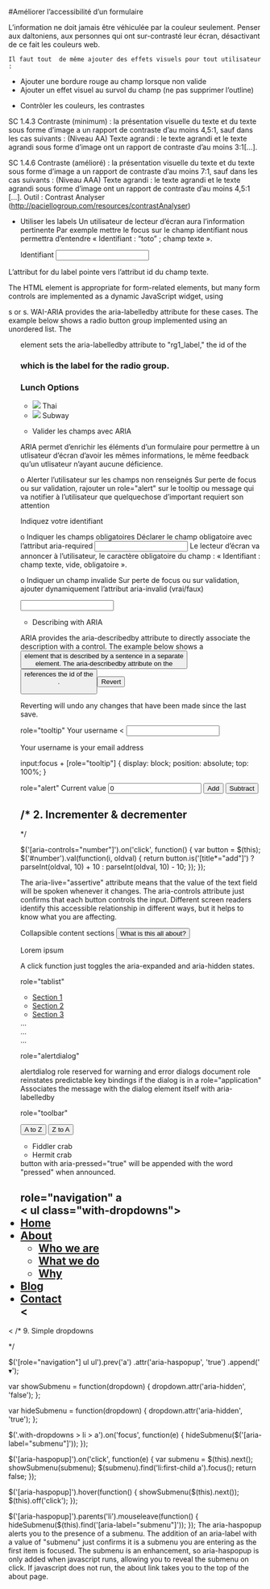 #Améliorer l’accessibilité d’un formulaire

L’information ne doit jamais être véhiculée par la couleur seulement.
	Penser aux daltoniens, aux personnes qui ont sur-contrasté leur écran, désactivant de ce fait les couleurs web.


	Il faut tout  de même ajouter des effets visuels pour tout utilisateur :
* Ajouter une bordure rouge au champ lorsque non valide
* Ajouter un effet visuel au survol du champ (ne pas supprimer l’outline)



-	Contrôler les couleurs, les contrastes

SC 1.4.3 Contraste (minimum) : la présentation visuelle du texte et du texte sous forme d’image a un rapport de contraste d’au moins 4,5:1, sauf dans les cas suivants : (Niveau AA) Texte agrandi : le texte agrandi et le texte agrandi sous forme d’image ont un rapport de contraste d’au moins 3:1[…].

SC 1.4.6 Contraste (amélioré) : la présentation visuelle du texte et du texte sous forme d’image a un rapport de contraste d’au moins 7:1, sauf dans les cas suivants : (Niveau AAA) Texte agrandi : le texte agrandi et le texte agrandi sous forme d’image ont un rapport de contraste d’au moins 4,5:1 […].
Outil : Contrast Analyser (http://paciellogroup.com/resources/contrastAnalyser)


-	Utiliser les labels
	Un utilisateur de lecteur d’écran aura l’information pertinente 
Par exemple mettre le focus sur le champ identifiant nous permettra d’entendre « Identifiant : “toto” ; champ texte ».

	<label for="login">Identifiant</label>
	<input type="text" name="login" id="login" value="">

L’attribut for du label pointe vers l’attribut id du champ texte.

The HTML <label> element is appropriate for form-related elements, but many form controls are implemented as a dynamic JavaScript widget, using <div>s or <span>s.
WAI-ARIA provides the aria-labelledby attribute for these cases.
The example below shows a radio button group implemented using an unordered list. The <ul> element sets the aria-labelledby attribute to "rg1_label," the id of the <h3> which is the label for the radio group.

<h3 id="rg1_label">Lunch Options</h3>
<ul class="radiogroup" id="rg1"  role="radiogroup" aria-labelledby="rg1_label">
  <li id="r1"  tabindex="-1" role="radio" aria-checked="false">
    <img role="presentation" src="radio-unchecked.gif" /> Thai
  </li>
  <li id="r2"  tabindex="-1" role="radio"  aria-checked="false">
    <img role="presentation" src="radio-unchecked.gif" /> Subway
  </li>
</ul>


-	Valider les champs avec ARIA

ARIA permet d’enrichir les éléments d’un formulaire pour permettre à un utlisateur d’écran d’avoir les mêmes informations, le même feedback qu’un utlisateur n’ayant aucune déficience.

o	Alerter l’utilisateur sur les champs non renseignés
Sur perte de focus ou sur validation, rajouter un role="alert" sur le tooltip ou message qui va notifier à l’utilisateur que quelquechose d’important requiert son attention

<div role="alert" class="info-required">Indiquez votre identifiant</div>

o	Indiquer les champs obligatoires
Déclarer le champ obligatoire avec l’attribut aria-required
<input type="text" aria-required="true" value="" id="login" name="login">
Le lecteur d’écran va annoncer à l’utilisateur, le caractère obligatoire du champ : « Identifiant : champ texte, vide, obligatoire ».

o	Indiquer un champ invalide
Sur perte de focus ou sur validation, ajouter dynamiquement l’attribut aria-invalid (vrai/faux)

<input type="text" aria-required="true" value="" id="login" name="login" aria-invalid="true">



-	Describing with ARIA

ARIA provides the aria-describedby attribute to directly associate the description with a control.
The example below shows a <button> element that is described by a sentence in a separate <div> element. The aria-describedby attribute on the <button> references the id of the <div>.

<button aria-describedby="descriptionRevert">Revert</button>
<div id="descriptionRevert">Reverting will undo any changes that have been made since the last save.</div>















role="tooltip"
      	<label for="username">Your username</label>
	<	<input type="text" id="username" aria-describedby="username-tip" required />
<div role="tooltip" id="username-tip">Your username is your email address</div>

input:focus + [role="tooltip"] {
	display: block;
	position: absolute;
	top: 100%;
}

role="alert"
<label for="number">Current value</label>
<input type="text" role="alert" aria-live="assertive" readonly value="0" id="number" />
<button type="button" title="add 10" aria-controls="number">Add</button>
<button type="button" title="subtract 10" aria-controls="number">Subtract</button>

/* 2. Incrementer & decrementer 
-----------------------------------------------------------------------------------------
*/

$('[aria-controls="number"]').on('click', function() {
var button = $(this);
  $('#number').val(function(i, oldval) {
    return button.is('[title*="add"]') ? 
     parseInt(oldval, 10) + 10 : 
     parseInt(oldval, 10) - 10;
  });
});

The aria-live="assertive" attribute means that the value of the text field will be spoken whenever it changes.
The aria-controls attribute just confirms that each button controls the input. Different screen readers identify this accessible relationship in different ways, but it helps to know what you are affecting.


Collapsible content sections
<button aria-expanded="false" aria-controls="collapsible-0">What is this all about?</button>
<div id="collapsible-0" aria-hidden="true">
<p>Lorem ipsum</p>
</div>
A click function just toggles the aria-expanded and aria-hidden states.

role="tablist"
<ul role="tablist">
<li role="presentation"><a href="#section1" tabindex="0" role="tab" aria-controls="panel1" aria-selected="true">Section 1</a></li>
<li role="presentation"><a href="#section2" tabindex="-1" role="tab" aria-controls="panel2">Section 2</a></li>
<li role="presentation"><a href="#section3" tabindex="-1" role="tab" aria-controls="panel2">Section 3</a></li>
</ul>
<section id="section1" role="tabpanel">...</section>
<section id="section2" role="tabpanel" aria-hidden="true">...</section>
<section id="section3" role="tabpanel" aria-hidden="true">...</section>


role="alertdialog"
<dialog role="alertdialog" aria-describedby="d-message">
<div role="document">
<p id="d-message" >I really do not like you pressing that</p>
</div>
</dialog>
alertdialog role reserved for warning and error dialogs
document role reinstates predictable key bindings if the dialog is in a role="application"
Associates the message with the dialog element itself with aria-labelledby

role="toolbar"
<div role="toolbar" aria-label="sorting options" aria-controls="sortable">
  <button type="button" aria-pressed="true" data-sort="ascending">A to Z</button>
  <button type="button" aria-pressed="false" data-sort="descending">Z to A</button>
</div>
<ul id="sortable" tabindex="-1">
  <li>Fiddler crab</li>
  <li>Hermit crab</li>
</ul>
button with aria-pressed="true" will be appended with the word "pressed" when announced.

role="navigation"
a 	<nav role="navigation" aria-label="example with dropdowns" >
	<	ul class="with-dropdowns">
			<li><a href="#">Home</a></li>
			<li>
				<a href="/about" aria-haspopup="true">About</a>
				<ul aria-hidden="true" aria-label="submenu">
					<li><a href="/about/#who-we-are">Who we are</a></li>
					<li><a href="/about/#what-we-do">What we do</a></li>
					<li><a href="/about/#why">Why</a></li>
				</ul>
			</li>
			<li><a href="#">Blog</a></li>
			<li><a href="#">Contact</a></li>
	<		</ul>
<	</nav>
/* 9. Simple dropdowns
-----------------------------------------------------------------------------------------
*/

$('[role="navigation"] ul ul').prev('a')
  .attr('aria-haspopup', 'true')
  .append('<span aria-hidden="true"> &#x25be;</span>');

var showSubmenu = function(dropdown) {
  dropdown.attr('aria-hidden', 'false');
};

var hideSubmenu = function(dropdown) {
  dropdown.attr('aria-hidden', 'true');
};

$('.with-dropdowns > li > a').on('focus', function(e) {
  hideSubmenu($('[aria-label="submenu"]'));
});

$('[aria-haspopup]').on('click', function(e) {
  var submenu = $(this).next();
  showSubmenu(submenu);
  $(submenu).find('li:first-child a').focus();
  return false;
});

$('[aria-haspopup]').hover(function() {
  showSubmenu($(this).next());
  $(this).off('click');
});

$('[aria-haspopup]').parents('li').mouseleave(function() {
  hideSubmenu($(this).find('[aria-label="submenu"]'));
});
The aria-haspopup alerts you to the presence of a submenu.
The addition of an aria-label with a value of "submenu" just confirms it is a submenu you are entering as the first item is focused.
The submenu is an enhancement, so aria-haspopup is only added when javascript runs, allowing you to reveal the submenu on click. If javascript does not run, the about link takes you to the top of the about page.
